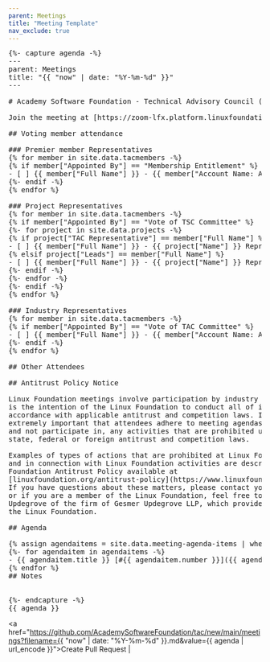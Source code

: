 ```yaml
---
parent: Meetings
title: "Meeting Template"
nav_exclude: true
---
```


<pre>
{%- capture agenda -%}
---
parent: Meetings
title: "{{ "now" | date: "%Y-%m-%d" }}"
---

# Academy Software Foundation - Technical Advisory Council (TAC) Meeting - {{ "now" | date: "%B %e, %Y" }}

Join the meeting at [https://zoom-lfx.platform.linuxfoundation.org/meeting/97880950229?password=81d2940e-c055-43b9-9b5a-6cd7d7090feb](https://zoom-lfx.platform.linuxfoundation.org/meeting/97880950229?password=81d2940e-c055-43b9-9b5a-6cd7d7090feb)

## Voting member attendance

### Premier member Representatives
{% for member in site.data.tacmembers -%}
{% if member["Appointed By"] == "Membership Entitlement" %}
- [ ] {{ member["Full Name"] }} - {{ member["Account Name: Account Name"] }}
{%- endif -%}
{% endfor %}

### Project Representatives
{% for member in site.data.tacmembers -%}
{% if member["Appointed By"] == "Vote of TSC Committee" %}
{%- for project in site.data.projects -%}
{% if project["TAC Representative"] == member["Full Name"] %}
- [ ] {{ member["Full Name"] }} - {{ project["Name"] }} Representative
{% elsif project["Leads"] == member["Full Name"] %}
- [ ] {{ member["Full Name"] }} - {{ project["Name"] }} Representative
{%- endif -%}
{%- endfor -%}
{%- endif -%}
{% endfor %}

### Industry Representatives
{% for member in site.data.tacmembers -%}
{% if member["Appointed By"] == "Vote of TAC Committee" %}
- [ ] {{ member["Full Name"] }} - {{ member["Account Name: Account Name"] }}
{%- endif -%}
{% endfor %}

## Other Attendees

## Antitrust Policy Notice

Linux Foundation meetings involve participation by industry competitors, and it
is the intention of the Linux Foundation to conduct all of its activities in
accordance with applicable antitrust and competition laws. It is therefore
extremely important that attendees adhere to meeting agendas, and be aware of,
and not participate in, any activities that are prohibited under applicable US
state, federal or foreign antitrust and competition laws.

Examples of types of actions that are prohibited at Linux Foundation meetings
and in connection with Linux Foundation activities are described in the Linux
Foundation Antitrust Policy available at
[linuxfoundation.org/antitrust-policy](https://www.linuxfoundation.org/antitrust-policy).
If you have questions about these matters, please contact your company counsel,
or if you are a member of the Linux Foundation, feel free to contact Andrew
Updegrove of the firm of Gesmer Updegrove LLP, which provides legal counsel to
the Linux Foundation.

## Agenda

{% assign agendaitems = site.data.meeting-agenda-items | where: "status", "Upcoming Meeting Agenda Items" %}
{%- for agendaitem in agendaitems -%}
- {{ agendaitem.title }} [#{{ agendaitem.number }}]({{ agendaitem.url }})
{% endfor %}
## Notes


{%- endcapture -%}
{{ agenda }}
</pre>

<a href="https://github.com/AcademySoftwareFoundation/tac/new/main/meetings?filename={{ "now" | date: "%Y-%m-%d" }}.md&value={{ agenda | url_encode }}">Create Pull Request</a> | 


